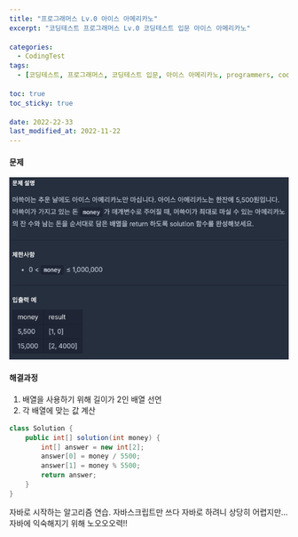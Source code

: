 ```yaml
---
title: "프로그래머스 Lv.0 아이스 아메리카노"
excerpt: "코딩테스트 프로그래머스 Lv.0 코딩테스트 입문 아이스 아메리카노"

categories:
  - CodingTest
tags:
  - [코딩테스트, 프로그래머스, 코딩테스트 입문, 아이스 아메리카노, programmers, codingtest, 코딩테스트 연습]

toc: true
toc_sticky: true
 
date: 2022-22-33
last_modified_at: 2022-11-22
---
```


#### 문제
![48](/assets/images/48.png)

#### 해결과정
1. 배열을 사용하기 위해 길이가 2인 배열 선언
2. 각 배열에 맞는 값 계산

```java
class Solution {
    public int[] solution(int money) {
        int[] answer = new int[2];
        answer[0] = money / 5500;
        answer[1] = money % 5500;
        return answer;
    }
}
```

자바로 시작하는 알고리즘 연습. 자바스크립트만 쓰다 자바로 하려니 상당히 어렵지만... 자바에 익숙해지기 위해 노오오오력!!
